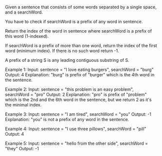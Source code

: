 Given a sentence that consists of some words separated by a single space, and a searchWord.

You have to check if searchWord is a prefix of any word in sentence.

Return the index of the word in sentence where searchWord is a prefix of this word (1-indexed).

If searchWord is a prefix of more than one word, return the index of the first word (minimum index). If there is no such word return -1.

A prefix of a string S is any leading contiguous substring of S.

Example 1:
Input: sentence = "I love eating burgers", searchWord = "burg"
Output: 4
Explanation: "burg" is prefix of "burger" which is the 4th word in the sentence.

Example 2:
Input: sentence = "this problem is an easy problem", searchWord = "pro"
Output: 2
Explanation: "pro" is prefix of "problem" which is the 2nd and the 6th word in the sentence, but we return 2 as it's the minimal index.

Example 3:
Input: sentence = "I am tired", searchWord = "you"
Output: -1
Explanation: "you" is not a prefix of any word in the sentence.

Example 4:
Input: sentence = "I use three pillows", searchWord = "pill"
Output: 4

Example 5:
Input: sentence = "hello from the other side", searchWord = "they"
Output: -1